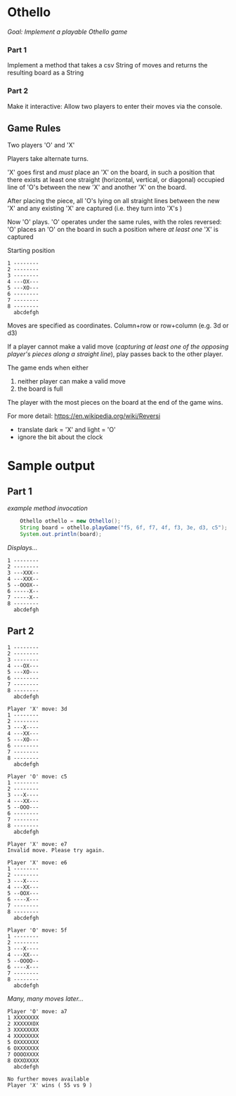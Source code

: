 # Othello

*Goal:* _Implement a playable Othello game_

### Part 1
Implement a method that takes a csv String of moves and returns the resulting board as a String 

### Part 2
Make it interactive: Allow two players to enter their moves via the console.

## Game Rules
Two players 'O' and 'X'

Players take alternate turns.

'X' goes first and *must* place an 'X' on the board, in such a position that there exists at least one straight (horizontal, vertical, or diagonal) occupied line of 'O's between the new 'X' and another 'X' on the board.

After placing the piece, all 'O's lying on all straight lines between the new 'X' and any existing 'X' are captured (i.e. they turn into 'X's )

Now 'O' plays. 'O' operates under the same rules, with the roles reversed: 'O' places an 'O' on the board in such a position where *at least one* 'X' is captured

Starting position
````text
1 --------
2 --------
3 --------
4 ---OX---
5 ---XO---
6 --------
7 --------
8 --------
  abcdefgh
````

Moves are specified as coordinates. Column+row or row+column (e.g. 3d or d3)

If a player cannot make a valid move (_capturing at least one of the opposing player's pieces along a straight line_), play passes back to the other player.

The game ends when either
 1. neither player can make a valid move
 2. the board is full

The player with the most pieces on the board at the end of the game wins.

For more detail: https://en.wikipedia.org/wiki/Reversi
- translate dark = 'X' and light = 'O'
- ignore the bit about the clock

# Sample output

## Part 1

_example method invocation_
```java
    Othello othello = new Othello();
    String board = othello.playGame("f5, 6f, f7, 4f, f3, 3e, d3, c5");
    System.out.println(board);
````

_Displays..._ 
```text
1 --------
2 --------
3 ---XXX--
4 ---XXX--
5 --OOOX--
6 -----X--
7 -----X--
8 --------
  abcdefgh
```

## Part 2

````
1 --------
2 --------
3 --------
4 ---OX---
5 ---XO---
6 --------
7 --------
8 --------
  abcdefgh

Player 'X' move: 3d
1 --------
2 --------
3 ---X----
4 ---XX---
5 ---XO---
6 --------
7 --------
8 --------
  abcdefgh

Player 'O' move: c5
1 --------
2 --------
3 ---X----
4 ---XX---
5 --OOO---
6 --------
7 --------
8 --------
  abcdefgh

Player 'X' move: e7
Invalid move. Please try again.

Player 'X' move: e6
1 --------
2 --------
3 ---X----
4 ---XX---
5 --OOX---
6 ----X---
7 --------
8 --------
  abcdefgh

Player 'O' move: 5f
1 --------
2 --------
3 ---X----
4 ---XX---
5 --OOOO--
6 ----X---
7 --------
8 --------
  abcdefgh
````

_Many, many moves later..._

````
Player 'O' move: a7
1 XXXXXXXX
2 XXXXXXOX
3 XXXXXXXX
4 XXXXXXXX
5 OXXXXXXX
6 OXXXXXXX
7 OOOOXXXX
8 OXXOXXXX
  abcdefgh

No further moves available
Player 'X' wins ( 55 vs 9 )
````
